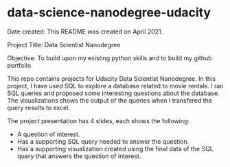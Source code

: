 # data-science-nanodegree-udacity

Date created:
This README was created on April 2021.

Project Title:
Data Scientist Nanodegree

Objective:
To build upon my existing python skills and to build my github portfolio


<p>This repo contains projects for Udacity Data Scientist Nanodegree. In this project, I have used SQL to explore a database related to movie rentals. I ran SQL queries and 
proposed some interesting questions about the database. The visualizations shows the output of the queries when I transfered the query results to excel.</p> 

<p>The project presentation has 4 slides, each shows the following:</p>

<ul>
<li>A question of interest.</li>
<li>Has a supporting SQL query needed to answer the question.</li>
<li>Has a supporting visualization created using the final data of the SQL query that answers the question of interest.</li>
</ul>




